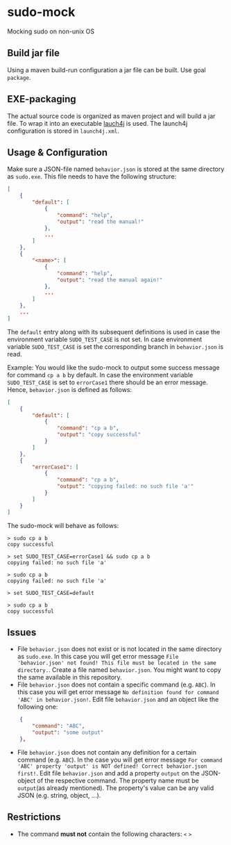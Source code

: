 # sudo-mock

Mocking sudo on non-unix OS

## Build jar file

Using a maven build-run configuration a jar file can be built. Use goal `package`. 

## EXE-packaging

The actual source code is organized as maven project and will build a jar file. To wrap it into an executable [lauch4j](http://launch4j.sourceforge.net/) is used. The launch4j configuration is stored in `launch4j.xml`.

## Usage & Configuration

Make sure a JSON-file named `behavior.json` is stored at the same directory as `sudo.exe`. This file needs to have the following structure:

```JSON
[
	{
		"default": [
			{
				"command": "help",
				"output": "read the manual!"
			},
			...
		]
	}, 
	{
		"<name>": [
			{
				"command": "help",
				"output": "read the manual again!"
			},
			...
		]
	},
	...
]
```

The `default` entry along with its subsequent definitions is used in case the environment variable `SUDO_TEST_CASE` is not set. In case environment variable `SUDO_TEST_CASE` is set the corresponding branch in `behavior.json` is read.

Example: You would like the sudo-mock to output some success message for command `cp a b` by default. In case the environment variable `SUDO_TEST_CASE` is set to `errorCase1` there should be an error message. Hence, `behavior.json` is defined as follows:

```JSON
[
	{
		"default": [
			{
				"command": "cp a b",
				"output": "copy successful"
			}
		]
	}, 
	{
		"errorCase1": [
			{
				"command": "cp a b",
				"output": "copying failed: no such file 'a'"
			}
		]
	}
]
```

The sudo-mock will behave as follows:

```
> sudo cp a b
copy successful

> set SUDO_TEST_CASE=errorCase1 && sudo cp a b
copying failed: no such file 'a'

> sudo cp a b
copying failed: no such file 'a'

> set SUDO_TEST_CASE=default

> sudo cp a b
copy successful
```

## Issues

* File `behavior.json` does not exist or is not located in the same directory as `sudo.exe`. In this case you will get error message `File 'behavior.json' not found! This file must be located in the same directory.`. Create a file named `behavior.json`. You might want to copy the same available in this repository.
* File `behavior.json` does not contain a specific command (e.g. `ABC`). In this case you will get error message `No definition found for command 'ABC' in behavior.json!`. Edit file `behavior.json` and an object like the following one:
```JSON
	{
		"command": "ABC",
		"output": "some output"
	},
```

* File `behavior.json` does not contain any definition for a certain command (e.g. `ABC`). In the case you will get error message `For command 'ABC' property 'output' is NOT defined! Correct behavior.json first!`. Edit file `behavior.json` and add a property `output` on the JSON-object of the respective command. The property name must be `output`(as already mentioned). The property's value can be any valid JSON (e.g. string, object, ...).

## Restrictions

* The command **must not** contain the following characters: `<` `>`
